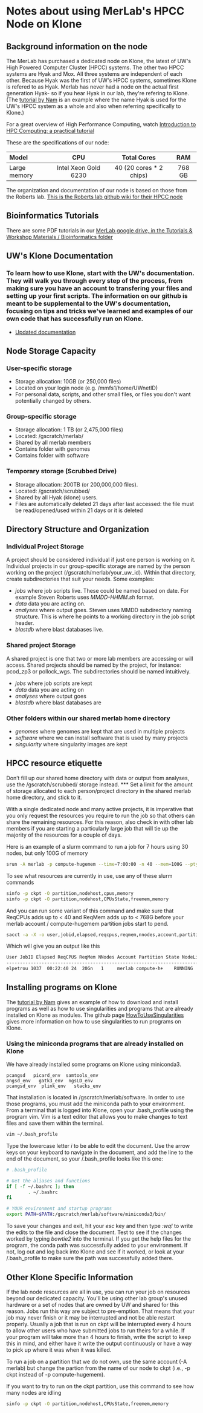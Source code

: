 # Notes about using MerLab's HPCC Node on Klone

## Background information on the node

The MerLab has purchased a dedicated node on Klone, the latest of UW's High Powered Computer Cluster (HPCC) systems. The other two HPCC systems are Hyak and Mox. All three systems are independent of each other. Because Hyak was the first of UW's HPCC systems, sometimes Klone is refered to as Hyak. Merlab has never had a node on the actual first generation Hyak- so if you hear Hyak in our lab, they're refering to Klone. (The [tutorial by Nam](https://github.com/merlab-uw/Klone/blob/main/Using_Hyak_tutorial_by_Nam_Pho.md) is an example where the name Hyak is used for the UW's HPCC system as a whole and also when referring specifically to Klone.) 

For a great overview of High Performance Computing, watch [Introduction to HPC Computing: a practical tutorial](https://youtu.be/fkpofukvGeg)

These are the specifications of our node:

| Model                      |        CPU           | Total Cores                     | RAM                 |
|:---------------------------|:--------------------:|:-------------------------------:|:-------------------:|
| Large memory  | Intel Xeon Gold 6230 | 40 (20 cores * 2 chips) |              768 GB |



The organization and documentation of our node is based on those from the Roberts lab. [This is the Roberts lab github wiki for their HPCC node](https://github.com/RobertsLab/hyak_mox/wiki)

## Bioinformatics Tutorials

There are some PDF tutorials in our [MerLab google drive, in the Tutorials & Workshop Materials / Bioinformatics folder](https://drive.google.com/drive/u/1/folders/1TAkpMu3b0eNANPtQv67VoiDA7DF5ji6m)


## UW's Klone Documentation
### To learn how to use Klone, start with the UW's documentation. They will walk you through every step of the process, from making sure you have an account to transfering your files and setting up your first scripts. The information on our github is meant to be supplemental to the UW's documentation, focusing on tips and tricks we've learned and examples of our own code that has successfully run on Klone. 

* [Updated documentation](https://uwrc.github.io/docs/)


## Node Storage Capacity

### User-specific storage

* Storage allocation: 10GB (or 250,000 files)
* Located on your login node (e.g. /mmfs1/home/UWnetID)
* For personal data, scripts, and other small files, or files you don't want potentially changed by others.

### Group-specific storage

* Storage allocation: 1 TB (or 2,475,000 files)
* Located: /gscratch/merlab/
* Shared by all merlab members
* Contains folder with genomes
* Contains folder with software

### Temporary storage (Scrubbed Drive)

* Storage allocation: 200TB (or 200,000,000 files).
* Located: /gscratch/scrubbed/
* Shared by all Hyak (klone) users.
* Files are automatically deleted 21 days after last accessed: the file must be read/opened/used within 21 days or it is deleted

## Directory Structure and Organization

### Individual Project Storage

 A project should be considered individual if just one person is working on it. Individual projects in our group-specific storage are named by the person working on the project (/gscratch/merlab/your_uw_id). Within that directory, create subdirectories that suit your needs. Some examples:

* _jobs_ where job scripts live. These could be named based on date. For example Steven Roberts uses _MMDD-HHMM.sh_ format.
* _data_ data you are acting on.
* _analyses_ where output goes. Steven uses MMDD subdirectory naming structure. This is where he points to a working directory in the job script header.
* _blastdb_ where blast databases live.

### Shared project Storage

A shared project is one that two or more lab members are accessing or will access. Shared projects should be named by the project, for instance: pcod_zp3 or pollock_wgs. The subdirectories should be named intuitively.

* _jobs_ where job scripts are kept
* _data_ data you are acting on
* _analyses_ where output goes
* _blastdb_ where blast databases are

### Other folders within our shared merlab home directory

* _genomes_ where genomes are kept that are used in multiple projects
* _software_ where we can install software that is used by many projects
* _singularity_ where singularity images are kept

## HPCC resource etiquette

Don’t fill up our shared home directory with data or output from analyses, use the /gscratch/scrubbed/ storage instead.
*** Set a limit for the amount of storage allocated to each person/project directory in the shared merlab home directory, and stick to it.

With a single dedicated node and many active projects, it is imperative that you only request the resources you require to run the job so that others can share the remaining resources. For this reason, also check in with other lab members if you are starting a particularly large job that will tie up the majority of the resources for a couple of days.

Here is an example of a slurm command to run a job for 7 hours using 30 nodes, but only 100G of memory

```bash
srun -A merlab -p compute-hugemem --time=7:00:00 -n 40 --mem=100G --pty $0
```

To see what resources are currently in use, use any of these slurm commands

```bash
sinfo -p ckpt -O partition,nodehost,cpus,memory
sinfo -p ckpt -O partition,nodehost,CPUsState,freemem,memory
```

And you can run some variant of this command and make sure that ReqCPUs adds up to < 40 and ReqMem adds up to < 768G before your merlab account / compute-hugemem partition jobs start to pend. 

```bash
sacct -a -X -o user,jobid,elapsed,reqcpus,reqmem,nnodes,account,partition,state,node -A merlab -s running,pending
```

Which will give you an output like this

```bash 
User JobID Elapsed ReqCPUS ReqMem NNodes Account Partition State NodeList
---------------------------------------------------------------------------------
elpetrou 1037  00:22:40 24  20Gn   1     merlab compute-h+    RUNNING     n3077
```
## Installing programs on Klone
The [tutorial by Nam](https://github.com/merlab-uw/Klone/blob/main/Using_Hyak_tutorial_by_Nam_Pho.md) gives an example of how to download and install programs as well as how to use singularities and programs that are already installed on Klone as modules. The github page [HowToUseSingularities](https://github.com/merlab-uw/Klone/blob/main/HowToUseSingularities.md) gives more information on how to use singularities to run programs on Klone. 

### Using the miniconda programs that are already installed on Klone
We have already installed some programs on Klone using miniconda3.
```admixture_env  bwa_env    multiqc_env  
pcangsd   picard_env  samtools_env
angsd_env   gatk3_env  ngsLD_env    
pcangsd_env  plink_env   stacks_env
```

That installation is located in /gscratch/merlab/software. 
In order to use those programs, you must add the miniconda path to your environment. 
From a terminal that is logged into Klone, open your .bash_profile using the program vim. Vim is a text editor that allows you to make changes to text files and save them within the terminal. 

```bash
vim ~/.bash_profile
```
Type the lowercase letter *i* to be able to edit the document. Use the arrow keys on your keyboard to navigate in the document, and add the line <export PATH=$PATH:/gscratch/merlab/software/miniconda3/bin/> to the end of the document, so your /.bash_profile looks like this one: 

```bash
# .bash_profile

# Get the aliases and functions
if [ -f ~/.bashrc ]; then
        . ~/.bashrc
fi

# YOUR environment and startup programs
export PATH=$PATH:/gscratch/merlab/software/miniconda3/bin/
```

To save your changes and exit, hit your *esc* key and then type *:wq!* to write the edits to the file and close the document. Test to see if the changes worked by typing *bowtie2* into the terminal. If you get the help files for the program, the conda path was successfully added to your environment. If not, log out and log back into Klone and see if it worked, or look at your /.bash_profile to make sure the path was successfully added there. 

## Other Klone Specific Information

If the lab node resources are all in use, you can run your job on resources beyond our dedicated capacity. You'll be using other lab group's unused hardware or a set of nodes that are owned by UW and shared for this reason.  Jobs run this way are subject to pre-emption. That means that your job may never finish or it may be interrupted and not be able restart properly. Usually a job that is run on ckpt will be interrupted every 4 hours to allow other users who have submitted jobs to run theirs for a while. If your program will take more than 4 hours to finish, write the script to keep this in mind, and either have it write the output continuously or have a way to pick up where it was when it was killed.

To run a job on a partition that we do not own, use the same account (-A merlab) but change the partion from the name of our node to ckpt (i.e., -p ckpt instead of -p compute-hugemem). 

If you want to try to run on the ckpt partition, use this command to see how many nodes are idling

```bash
sinfo -p ckpt -O partition,nodehost,CPUsState,freemem,memory
```
